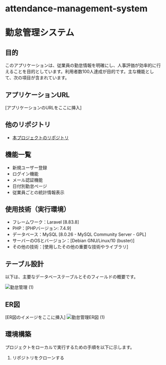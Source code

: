# attendance-management-system

# 勤怠管理システム

## 目的
このアプリケーションは、従業員の勤怠情報を明確にし、人事評価が効率的に行えることを目的としています。利用者数100人達成が目的です。主な機能として、次の項目が含まれています。

## アプリケーションURL
[アプリケーションのURLをここに挿入]

## 他のリポジトリ
- [本プロジェクトのリポジトリ](リンク)

## 機能一覧
- 新規ユーザー登録
- ログイン機能
- メール認証機能
- 日付別勤怠ページ
- 従業員ごとの統計情報表示

## 使用技術（実行環境）
- フレームワーク：Laravel [8.83.8]
- PHP：[PHPバージョン: 7.4.9]
- データベース：MySQL [8.0.26 - MySQL Community Server - GPL]
- サーバーのOSとバージョン：[Debian GNU/Linux/10 (buster)]
- その他の技術：[使用したその他の重要な技術やライブラリ]

## テーブル設計
以下は、主要なデータベーステーブルとそのフィールドの概要です。


![勤怠管理 (1)](https://github.com/yasuhirotokyotakahashi/attendance-management-system/assets/128282431/2d45d6fe-16cc-4c46-831b-45da7907ab38)


## ER図
[ER図のイメージをここに挿入]
![勤怠管理ER図 (1)](https://github.com/yasuhirotokyotakahashi/attendance-management-system/assets/128282431/7f9ec576-6609-47e4-8cc6-754e9e9f7370)
## 環境構築
プロジェクトをローカルで実行するための手順を以下に示します。

1. リポジトリをクローンする
